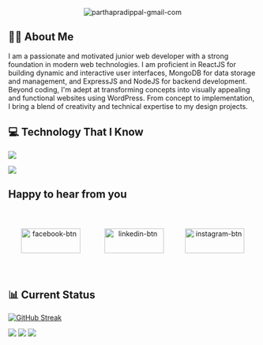 <p align="center">
  <img src="https://i.ibb.co/P14L41K/parthapradippal-gmail-com.png" alt="parthapradippal-gmail-com" border="0">
</p>
<h2>🙋‍♂️ About Me</h2>
<p>
I am a passionate and motivated junior web developer with a strong foundation in modern web technologies. I am proficient in ReactJS for building dynamic and interactive user interfaces, MongoDB for data storage and management, and ExpressJS and NodeJS for backend development. Beyond coding, I'm adept at transforming concepts into visually appealing and functional websites using WordPress. From concept to implementation, I bring a blend of creativity and technical expertise to my design projects.
</p>
<h2>💻 Technology That I Know</h2>
<p align="">
  <a href="#">
    <img src="https://skillicons.dev/icons?i=js,html,css,tailwind,git,github,firebase,nodejs,react,wordpress,express" />
  </a>
</p>

<img src="https://api.githubtrends.io/user/svg/Parthpal/langs?time_range=one_year&theme=dark"/>
<h2>Happy to hear from you</h2>
<p align="center">
  <a href="#link1"><img style="width:120px;height:50px;margin-right:5px;" src="https://i.ibb.co/NycVJ6t/facebook-btn.png" alt="facebook-btn" border="0"></a>
  <a href="[#link1](https://www.linkedin.com/in/partha-pal-224799246/)"> <img style="width:120px;height:50px;margin:40px;" src="https://i.ibb.co/b13QqJp/linkedin-btn.png" alt="linkedin-btn" border="0"></a>
  <a href="#link1"><img  style="width:120px;height:50px;" src="https://i.ibb.co/X5pk0Kr/instagram-btn.png" alt="instagram-btn" border="0"></a>
</p>

<h2>📊 Current Status</h2>
<p>
  <a href="https://git.io/streak-stats"><img src="https://github-readme-streak-stats.herokuapp.com?user=Parthpal&theme=dark" alt="GitHub Streak" /></a>
</p>
<div>
  <img src="http://github-profile-summary-cards.vercel.app/api/cards/profile-details?username=Parthpal&theme=github_dark" />
  <img src="https://github-profile-summary-cards.vercel.app/api/cards/repos-per-language?username=Parthpal&theme=github_dark" />
  <img src="http://github-profile-summary-cards.vercel.app/api/cards/stats?username=Parthpal&theme=github_dark" />
</div>

